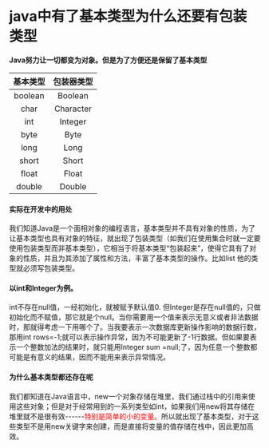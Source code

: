 # java中有了基本类型为什么还要有包装类型

**Java努力让一切都变为对象。但是为了方便还是保留了基本类型**

|基本类型|包装器类型|
|:---:|:---:|
|boolean|Boolean  |
|char  |Character  |
|int  |Integer |
|byte |Byte |
|long  |Long |
|short |Short |
|float  |Float |
|double |Double |

#### 实际在开发中的用处
我们知道Java是一个面相对象的编程语言，基本类型并不具有对象的性质，为了让基本类型也具有对象的特征，就出现了包装类型（如我们在使用集合时就一定要使用包装类型而非基本类型），它相当于将基本类型“包装起来”，使得它具有了对象的性质，并且为其添加了属性和方法，丰富了基本类型的操作。比如list 他的类型就必须写包装类型。
<!--more-->
#### 以int和Integer为例。
int不存在null值，一经初始化，就被赋予默认值0. 但Integer是存在null值的，只做初始化而不赋值，那它就是个null。当你需要用一个值来表示无意义或者非法数据时，那就得考虑一下用哪个了。当我要表示一次数据库更新操作影响的数据行数，那用int rows=-1;就可以表示操作异常，因为不可能更新了-1行数据。但如果要表示一个整数加法的结果时，就只能用Integer sum =null;了，因为任意一个整数都可能是有意义的结果，因而不能用来表示异常情况。
#### 为什么基本类型都还存在呢
我们都知道在Java语言中，new一个对象存储在堆里，我们通过栈中的引用来使用这些对象；但是对于经常用到的一系列类型如int，如果我们用new将其存储在堆里就不是很有效------<font color=red>特别是简单的小的变量。</font>所以就出现了基本类型，对于这些类型不是用new关键字来创建，而是直接将变量的值存储在栈中，因此更加高效。






